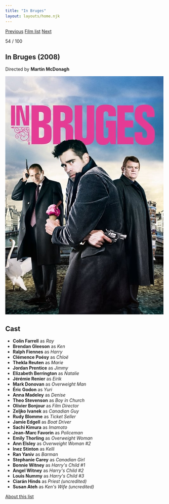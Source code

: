 ```yaml
---
title: "In Bruges"
layout: layouts/home.njk
---
```


<nav class="films">
  <a class="prev" href="../no-country-for-old-men">Previous</a>
  <a href="../">Film list</a>
  <a class="next" href="../happygolucky">Next</a>
</nav>

<p>54 / 100</p>

<article class="film">
  <h1>In Bruges (2008)</h1>

  <p class="director">
    Directed by <strong>Martin McDonagh</strong>
  </p>

  <img src="../films/posters/in-bruges.jpg" alt="">

  <h2>
    Cast
  </h2>
  <ul>
    <li><strong>Colin Farrell</strong> as <em>Ray</em></li>
<li><strong>Brendan Gleeson</strong> as <em>Ken</em></li>
<li><strong>Ralph Fiennes</strong> as <em>Harry</em></li>
<li><strong>Clémence Poésy</strong> as <em>Chloë</em></li>
<li><strong>Thekla Reuten</strong> as <em>Marie</em></li>
<li><strong>Jordan Prentice</strong> as <em>Jimmy</em></li>
<li><strong>Elizabeth Berrington</strong> as <em>Natalie</em></li>
<li><strong>Jérémie Renier</strong> as <em>Eirik</em></li>
<li><strong>Mark Donovan</strong> as <em>Overweight Man</em></li>
<li><strong>Éric Godon</strong> as <em>Yuri</em></li>
<li><strong>Anna Madeley</strong> as <em>Denise</em></li>
<li><strong>Theo Stevenson</strong> as <em>Boy in Church</em></li>
<li><strong>Olivier Bonjour</strong> as <em>Film Director</em></li>
<li><strong>Zeljko Ivanek</strong> as <em>Canadian Guy</em></li>
<li><strong>Rudy Blomme</strong> as <em>Ticket Seller</em></li>
<li><strong>Jamie Edgell</strong> as <em>Boat Driver</em></li>
<li><strong>Sachi Kimura</strong> as <em>Imamoto</em></li>
<li><strong>Jean-Marc Favorin</strong> as <em>Policeman</em></li>
<li><strong>Emily Thorling</strong> as <em>Overweight Woman</em></li>
<li><strong>Ann Elsley</strong> as <em>Overweight Woman #2</em></li>
<li><strong>Inez Stinton</strong> as <em>Kelli</em></li>
<li><strong>Ran Yaniv</strong> as <em>Barman</em></li>
<li><strong>Stephanie Carey</strong> as <em>Canadian Girl</em></li>
<li><strong>Bonnie Witney</strong> as <em>Harry's Child #1</em></li>
<li><strong>Angel Witney</strong> as <em>Harry's Child #2</em></li>
<li><strong>Louis Nummy</strong> as <em>Harry's Child #3</em></li>
<li><strong>Ciarán Hinds</strong> as <em>Priest (uncredited)</em></li>
<li><strong>Susan Ateh</strong> as <em>Ken's Wife (uncredited)</em></li>
  </ul>
</article>
<footer>
  <a href="../about">About this list</a>
</footer>
